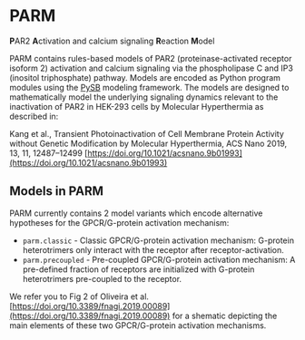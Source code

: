 # PARM
**P**AR2 **A**ctivation and calcium signaling **R**eaction **M**odel

PARM contains rules-based models of PAR2 (proteinase-activated receptor isoform 2) activation and calcium signaling via the phospholipase C and IP3 (inositol triphosphate) pathway. Models are encoded as Python program modules using the [PySB](http://pysb.org/) modeling framework. The models are designed to mathematically model the underlying signaling dynamics relevant to the inactivation of PAR2 in HEK-293 cells by Molecular Hyperthermia as described in:

  Kang et al.,  Transient Photoinactivation of Cell Membrane Protein Activity without Genetic Modification by Molecular Hyperthermia, ACS Nano 2019, 13, 11, 12487–12499 [https://doi.org/10.1021/acsnano.9b01993](https://doi.org/10.1021/acsnano.9b01993)


## Models in PARM
PARM currently contains 2 model variants which encode alternative hypotheses for the GPCR/G-protein activation mechanism:

  * `parm.classic` - Classic GPCR/G-protein activation mechanism: G-protein heterotrimers only interact with the receptor after receptor-activation.
  * `parm.precoupled` - Pre-coupled GPCR/G-protein activation mechanism: A pre-defined fraction of receptors are initialized with G-protein heterotrimers pre-coupled to the receptor.

We refer you to Fig 2 of Oliveira et al. [https://doi.org/10.3389/fnagi.2019.00089](https://doi.org/10.3389/fnagi.2019.00089) for a shematic depicting the main elements of these two GPCR/G-protein activation mechanisms.
